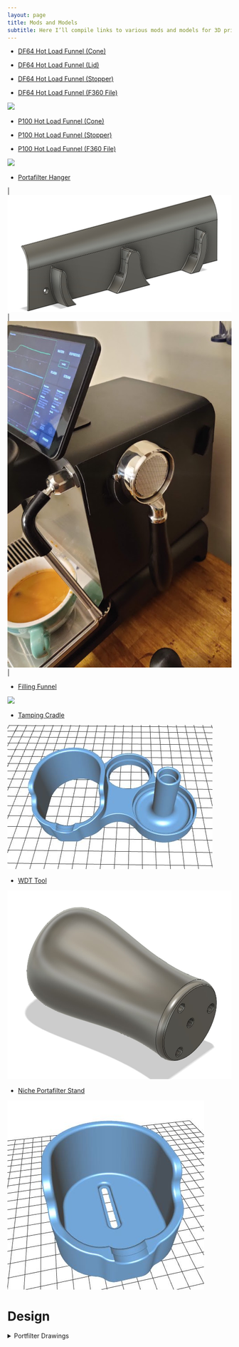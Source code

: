 ```yaml
---
layout: page
title: Mods and Models
subtitle: Here I’ll compile links to various mods and models for 3D printing
---
```


- [DF64 Hot Load Funnel (Cone)](https://github.com/qporzk/Decent-Docs/blob/master/Models/DF64_Funnel_Cone.stl)
  
- [DF64 Hot Load Funnel (Lid)](https://github.com/qporzk/Decent-Docs/blob/master/Models/DF64_Funnel_Lid.stl)
  
- [DF64 Hot Load Funnel (Stopper)](https://github.com/qporzk/Decent-Docs/blob/master/Models/DF64_Funnel_Stopper.stl)
  
- [DF64 Hot Load Funnel (F360 File)](https://github.com/qporzk/Decent-Docs/blob/master/Models/DF64_Hot_Load_Funnel.f3d)
  
![](https://raw.githubusercontent.com/qporzk/Decent-Docs/master/assets/img/DF64_Hot_Load_Funnel.jpg)

- [P100 Hot Load Funnel (Cone)](https://github.com/qporzk/Decent-Docs/blob/master/Models/P100_Hot_Cone.stl)

- [P100 Hot Load Funnel (Stopper)](https://github.com/qporzk/Decent-Docs/blob/master/Models/P100_Hot_Stopper.stl)
  
- [P100 Hot Load Funnel (F360 File)](https://github.com/qporzk/Decent-Docs/blob/master/Models/P100_Hot_Load_Funnel.f3d)
  
![](https://raw.githubusercontent.com/qporzk/Decent-Docs/master/assets/img/P100_Hot_Load_Funnel.jpg)

- [Portafilter Hanger](https://github.com/qporzk/Decent-Docs/blob/master/Models/DE1_Hanger_Full.stl)

| ![](https://raw.githubusercontent.com/qporzk/Decent-Docs/master/assets/img/Portafilter_Hanger.jpg)  |  ![](https://raw.githubusercontent.com/qporzk/Decent-Docs/master/assets/img/holder_photo.jpg) |

- [Filling Funnel](https://github.com/qporzk/Decent-Docs/blob/master/Models/DE1_Filler_Funnel_hanger.stl)

![](https://raw.githubusercontent.com/qporzk/Decent-Docs/master/assets/img/Filler_Funnel.jpg)

- [Tamping Cradle](https://github.com/qporzk/Decent-Docs/blob/master/Models/TampCradleFunnel.stl)

![TampCradle](https://raw.githubusercontent.com/qporzk/Decent-Docs/master/assets/img/TampCradleFunnel.JPG)

- [WDT Tool](https://github.com/qporzk/Decent-Docs/blob/master/Models/WDT_Needles%20v3.stl)

![WDT](https://raw.githubusercontent.com/qporzk/Decent-Docs/master/assets/img/WDT_Tool.jpg)

- [Niche Portafilter Stand](https://github.com/qporzk/Decent-Docs/blob/master/Models/Niche_Portaholder.stl)

![Portafilter_Stand](https://raw.githubusercontent.com/qporzk/Decent-Docs/master/assets/img/Niche_Portaholder.JPG)

# Design

<details>
  <summary>Portfilter Drawings</summary>
  
<img src="https://raw.githubusercontent.com/qporzk/Decent-Docs/master/assets/img/bottomless_handle.jpg" alt="Portafilter">

<img src="https://raw.githubusercontent.com/qporzk/Decent-Docs/master/assets/img/combined.jpg" alt="Portafilter">

<img src="https://raw.githubusercontent.com/qporzk/Decent-Docs/master/assets/img/handle.jpg" alt="Portafilter">

<img src="https://raw.githubusercontent.com/qporzk/Decent-Docs/master/assets/img/bottomless_head.jpg" alt="Portafilter">

<img src="https://raw.githubusercontent.com/qporzk/Decent-Docs/master/assets/img/spouted_head.jpg" alt="Portafilter">

<a href="https://3.basecamp.com/3671212/buckets/7351439/documents/2096435245">Originals</a>
</details>
